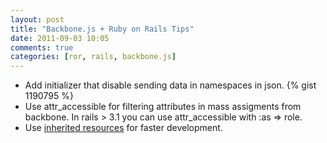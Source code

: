 ```yaml
---
layout: post
title: "Backbone.js + Ruby on Rails Tips"
date: 2011-09-03 10:05
comments: true
categories: [ror, rails, backbone.js]
---
```

<!-- more -->

* Add initializer that disable sending data in namespaces in json.
{% gist 1190795 %}
* Use attr_accessible for filtering attributes in mass assigments from backbone. In rails > 3.1 you can use attr_accessible with :as => role.
* Use [inherited resources](https://github.com/josevalim/inherited_resources) for faster development.
